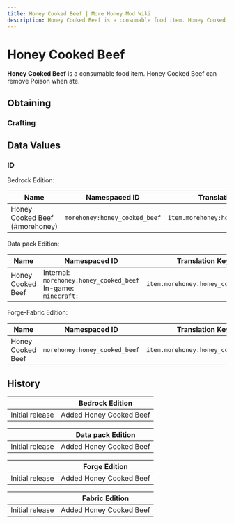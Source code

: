 ```yaml
---
title: Honey Cooked Beef | More Honey Mod Wiki
description: Honey Cooked Beef is a consumable food item. Honey Cooked Beef can remove Poison when ate.
---
```


# Honey Cooked Beef

**Honey Cooked Beef** is a consumable food item. Honey Cooked Beef can remove Poison when ate.

## Obtaining

### Crafting

<ShapedRecipe
a1="honey_bottle" b1="" c1=""
a2="cooked_beef" b2="" c2=""
a3="" b3="" c3=""
output="morehoney:honey_cooked_beef"/>

## Data Values

### ID

Bedrock Edition:

| Name                           | Namespaced ID                 | Translation Key                    |
| ------------------------------ | ----------------------------- | ---------------------------------- |
| Honey Cooked Beef (#morehoney) | `morehoney:honey_cooked_beef` | `item.morehoney:honey_cooked_beef` |

Data pack Edition:

| Name              | Namespaced ID                                                          | Translation Key                    |
| ----------------- | ---------------------------------------------------------------------- | ---------------------------------- |
| Honey Cooked Beef | Internal:<br>`morehoney:honey_cooked_beef`<br>In-game:<br>`minecraft:` | `item.morehoney.honey_cooked_beef` |

Forge-Fabric Edition:

| Name              | Namespaced ID                 | Translation Key                    |
| ----------------- | ----------------------------- | ---------------------------------- |
| Honey Cooked Beef | `morehoney:honey_cooked_beef` | `item.morehoney.honey_cooked_beef` |

## History

|                 | Bedrock Edition         |
| --------------- | ----------------------- |
| Initial release | Added Honey Cooked Beef |

|                 | Data pack Edition       |
| --------------- | ----------------------- |
| Initial release | Added Honey Cooked Beef |

|                 | Forge Edition           |
| --------------- | ----------------------- |
| Initial release | Added Honey Cooked Beef |

|                 | Fabric Edition          |
| --------------- | ----------------------- |
| Initial release | Added Honey Cooked Beef |
